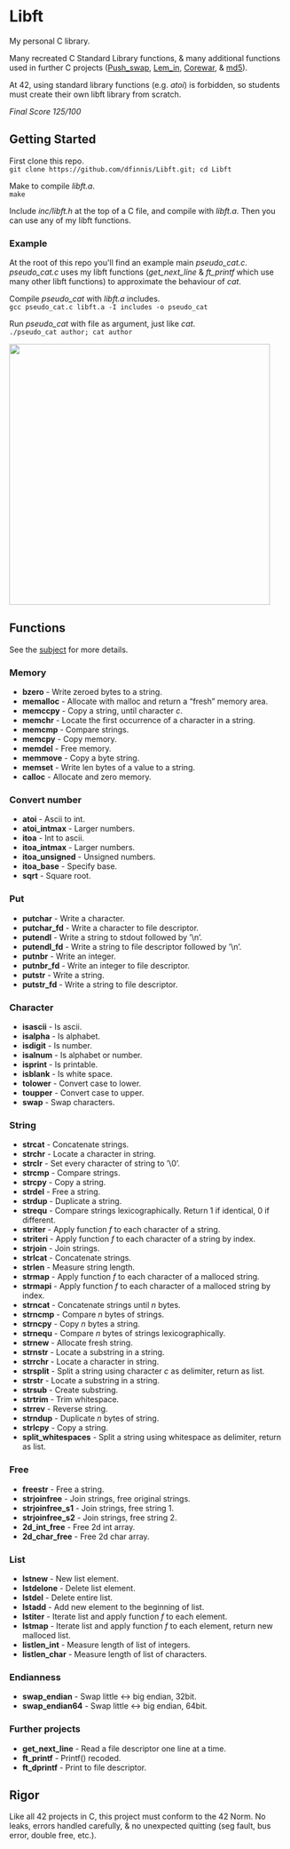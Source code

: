 # Libft

My personal C library.

Many recreated C Standard Library functions, & many additional functions used in further C projects ([Push_swap](https://github.com/dfinnis/Push_swap), [Lem_in](https://github.com/dfinnis/Lem_in), [Corewar](https://github.com/dfinnis/Corewar), & [md5](https://github.com/dfinnis/md5)).

At 42, using standard library functions (e.g. *atoi*) is forbidden, so students must create their own libft library from scratch.

*Final Score 125/100*


## Getting Started

First clone this repo. <br>
```git clone https://github.com/dfinnis/Libft.git; cd Libft```

Make to compile *libft.a*. <br>
```make```

Include *inc/libft.h* at the top of a C file, and compile with *libft.a*. Then you can use any of my libft functions.


### Example

At the root of this repo you'll find an example main *pseudo_cat.c*. *pseudo_cat.c* uses my libft functions (*get_next_line* & *ft_printf* which use many other libft functions) to approximate the behaviour of *cat*.

Compile *pseudo_cat* with *libft.a* includes. <br>
```gcc pseudo_cat.c libft.a -I includes -o pseudo_cat```

Run *pseudo_cat* with file as argument, just like *cat*. <br>
```./pseudo_cat author; cat author```

<img src="https://github.com/dfinnis/Libft/blob/master/img/cat.png" width="470">


## Functions

See the [subject](https://github.com/dfinnis/Libft/blob/master/subject.pdf) for more details.

### Memory

* **bzero** - Write zeroed bytes to a string.
* **memalloc** - Allocate with malloc and return a “fresh” memory area.
* **memccpy** - Copy a string, until character *c*.
* **memchr** - Locate the first occurrence of a character in a string.
* **memcmp** - Compare strings.
* **memcpy** - Copy memory.
* **memdel** - Free memory.
* **memmove** - Copy a byte string.
* **memset** - Write len bytes of a value to a string.
* **calloc** - Allocate and zero memory.

### Convert number

* **atoi** - Ascii to int.
* **atoi_intmax** - Larger numbers.
* **itoa** - Int to ascii.
* **itoa_intmax** - Larger numbers.
* **itoa_unsigned** - Unsigned numbers.
* **itoa_base** - Specify base.
* **sqrt** - Square root.

### Put

* **putchar** - Write a character.
* **putchar_fd** - Write a character to file descriptor.
* **putendl** - Write a string to stdout followed by ’\n’.
* **putendl_fd** - Write a string to file descriptor followed by ’\n’.
* **putnbr** - Write an integer.
* **putnbr_fd** - Write an integer to file descriptor.
* **putstr** - Write a string.
* **putstr_fd** - Write a string to file descriptor.

### Character

* **isascii** - Is ascii.
* **isalpha** - Is alphabet.
* **isdigit** - Is number.
* **isalnum** - Is alphabet or number.
* **isprint** - Is printable.
* **isblank** - Is white space.
* **tolower** - Convert case to lower.
* **toupper** - Convert case to upper.
* **swap** - Swap characters.

### String

* **strcat** - Concatenate strings.
* **strchr** - Locate a character in string.
* **strclr** - Set every character of string to ’\0’.
* **strcmp** - Compare strings.
* **strcpy** - Copy a string.
* **strdel** - Free a string.
* **strdup** - Duplicate a string.
* **strequ** - Compare strings lexicographically. Return 1 if identical, 0 if different.
* **striter** - Apply function *f* to each character of a string.
* **striteri** - Apply function *f* to each character of a string by index.
* **strjoin** - Join strings.
* **strlcat** - Concatenate strings.
* **strlen** - Measure string length.
* **strmap** - Apply function *f* to each character of a malloced string.
* **strmapi** - Apply function *f* to each character of a malloced string by index.
* **strncat** - Concatenate strings until *n* bytes.
* **strncmp** - Compare *n* bytes of strings.
* **strncpy** - Copy *n* bytes a string.
* **strnequ** - Compare *n* bytes of strings lexicographically.
* **strnew** - Allocate fresh string.
* **strnstr** - Locate a substring in a string.
* **strrchr** - Locate a character in string.
* **strsplit** - Split a string using character *c* as delimiter, return as list.
* **strstr** - Locate a substring in a string.
* **strsub** - Create substring.
* **strtrim** - Trim whitespace.
* **strrev** - Reverse string.
* **strndup** - Duplicate *n* bytes of string.
* **strlcpy** - Copy a string.
* **split_whitespaces** - Split a string using whitespace as delimiter, return as list.

### Free

* **freestr** - Free a string.
* **strjoinfree** - Join strings, free original strings.
* **strjoinfree_s1** - Join strings, free string 1.
* **strjoinfree_s2** - Join strings, free string 2.
* **2d_int_free** - Free 2d int array.
* **2d_char_free** - Free 2d char array.

### List

* **lstnew** - New list element.
* **lstdelone** - Delete list element.
* **lstdel** - Delete entire list.
* **lstadd** - Add new element to the beginning of list.
* **lstiter** - Iterate list and apply function *f* to each element.
* **lstmap** - Iterate list and apply function *f* to each element, return new malloced list.
* **listlen_int** - Measure length of list of integers.
* **listlen_char** - Measure length of list of characters.

### Endianness

* **swap_endian** - Swap little <-> big endian, 32bit.
* **swap_endian64** - Swap little <-> big endian, 64bit.

### Further projects

* **get_next_line** - Read a file descriptor one line at a time.
* **ft_printf** - Printf() recoded.
* **ft_dprintf** - Print to file descriptor.


## Rigor

Like all 42 projects in C, this project must conform to the 42 Norm.
No leaks, errors handled carefully, & no unexpected quitting (seg fault, bus error, double free, etc.).
